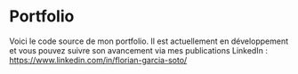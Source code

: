 # Portfolio

Voici le code source de mon portfolio. Il est actuellement en développement et vous pouvez suivre son avancement via mes publications LinkedIn :
https://www.linkedin.com/in/florian-garcia-soto/
